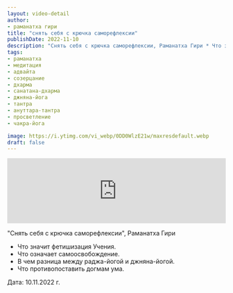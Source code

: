 ```yaml
---
layout: video-detail
author:
- раманатха гири
title: "снять себя с крючка саморефлексии"
publishDate: 2022-11-10
description: "Снять себя с крючка саморефлексии, Раманатха Гири * Что значит фетишизация Учения. * Что означает самоосвобождение. * В чем разница между раджа-йогой и джняна-йогой. * Что противопоставить догмам ума.   Дата  10.11.2022 г."
tags: 
- раманатха
- медитация
- адвайта
- созерцание
- дхарма
- санатана-дхарма
- джняна-йога
- тантра
- ануттара-тантра
- просветление
- чакра-йога

image: https://i.ytimg.com/vi_webp/0DD0WlzE21w/maxresdefault.webp
draft: false
---
```


<iframe width="100%" src="https://www.youtube.com/embed/0DD0WlzE21w" frameborder="0" allowfullscreen=""></iframe> 

 "Снять себя с крючка саморефлексии", Раманатха Гири

* Что значит фетишизация Учения.
* Что означает самоосвобождение.
* В чем разница между раджа-йогой и джняна-йогой.
* Что противопоставить догмам ума.

  
 Дата: 10.11.2022 г.

  

 